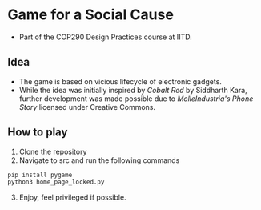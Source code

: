 # Game for a Social Cause
- Part of the COP290 Design Practices course at IITD.

## Idea
- The game is based on vicious lifecycle of electronic gadgets. 
- While the idea was initially inspired by *Cobalt Red* by Siddharth Kara, further development was made possible due to _MolleIndustria's_ *Phone Story* licensed under Creative Commons.

## How to play
1. Clone the repository
2. Navigate to src and run the following commands
```bash
pip install pygame
python3 home_page_locked.py
```
3. Enjoy, feel privileged if possible.
